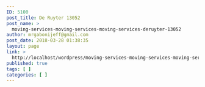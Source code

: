 ```yaml
---
ID: 5100
post_title: De Ruyter 13052
post_name: >
  moving-services-moving-services-moving-services-deruyter-13052
author: mrgabonijeff@gmail.com
post_date: 2018-03-28 01:38:35
layout: page
link: >
  http://localhost/wordpress/moving-services-moving-services-moving-services-deruyter-13052/
published: true
tags: [ ]
categories: [ ]
---
```

